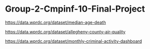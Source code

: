 # Group-2-Cmpinf-10-Final-Project

https://data.wprdc.org/dataset/median-age-death

https://data.wprdc.org/dataset/allegheny-county-air-quality

https://data.wprdc.org/dataset/monthly-criminal-activity-dashboard

